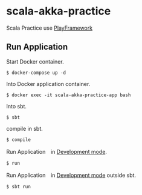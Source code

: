 # scala-akka-practice
Scala Practice use [PlayFramework](https://www.playframework.com/)

## Run Application

Start Docker container.
```
$ docker-compose up -d
```

Into Docker application container.
```
$ docker exec -it scala-akka-practice-app bash
```

Into sbt.
```
$ sbt
```

compile in sbt.
```
$ compile
```

Run Application　in [Development mode](https://www.playframework.com/documentation/2.8.0/PlayConsole#Development-mode
).

```
$ run
```

Run Application　in [Development mode](https://www.playframework.com/documentation/2.8.0/PlayConsole#Development-mode
) outside sbt.
```
$ sbt run
```